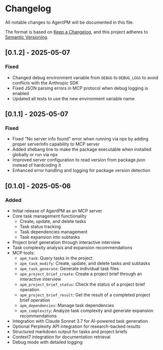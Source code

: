 # Changelog

All notable changes to AgentPM will be documented in this file.

The format is based on [Keep a Changelog](https://keepachangelog.com/en/1.0.0/),
and this project adheres to [Semantic Versioning](https://semver.org/spec/v2.0.0.html).

## [0.1.2] - 2025-05-07

### Fixed

- Changed debug environment variable from `DEBUG` to `DEBUG_LOGS` to avoid conflicts with the Anthropic SDK
- Fixed JSON parsing errors in MCP protocol when debug logging is enabled
- Updated all tests to use the new environment variable name

## [0.1.1] - 2025-05-07

### Fixed

- Fixed "No server info found" error when running via npx by adding proper serverInfo capability to MCP server
- Added shebang line to make the package executable when installed globally or run via npx
- Improved server configuration to read version from package.json instead of hardcoding it
- Enhanced error handling and logging for package version detection

## [0.1.0] - 2025-05-06

### Added

- Initial release of AgentPM as an MCP server
- Core task management functionality
  - Create, update, and delete tasks
  - Task status tracking
  - Task dependencies management
  - Task expansion into subtasks
- Project brief generation through interactive interview
- Task complexity analysis and expansion recommendations
- MCP tools:
  - `apm_task`: Query tasks in the project
  - `apm_task_modify`: Create, update, and delete tasks and subtasks
  - `apm_task_generate`: Generate individual task files
  - `apm_project_brief_create`: Create a project brief through an interactive interview
  - `apm_project_brief_status`: Check the status of a project brief operation
  - `apm_project_brief_result`: Get the result of a completed project brief operation
  - `apm_dependencies`: Manage task dependencies
  - `apm_complexity`: Analyze task complexity and generate expansion recommendations
- Integration with Claude Sonnet 3.7 for AI-powered task generation
- Optional Perplexity API integration for research-backed results
- Structured markdown output for tasks and project briefs
- Context7 integration for documentation retrieval
- Debug mode with detailed logging
